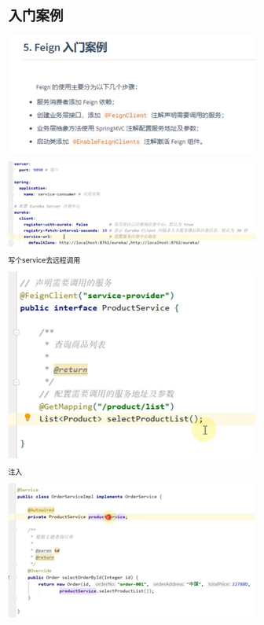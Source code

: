 # 入门案例

![](../.gitbook/assets/image%20%28373%29.png)



![](../.gitbook/assets/image%20%28386%29.png)

写个service去远程调用

![](../.gitbook/assets/image%20%28377%29.png)

注入

![](../.gitbook/assets/image%20%28381%29.png)

